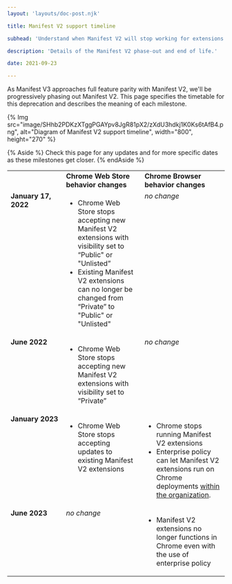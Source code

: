 ```yaml
---
layout: 'layouts/doc-post.njk'

title: Manifest V2 support timeline

subhead: 'Understand when Manifest V2 will stop working for extensions'

description: 'Details of the Manifest V2 phase-out and end of life.'

date: 2021-09-23

---
```


As Manifest V3 approaches full feature parity with Manifest V2, we'll be progressively phasing out Manifest V2. This page
specifies the timetable for this deprecation and describes the meaning of each milestone.

{% Img src="image/SHhb2PDKzXTggPGAYpv8JgR81pX2/zXdU3hdkj1K0Ks6tAfB4.png",
  alt="Diagram of Manifest V2 support timeline", width="800", height="270" %}

{% Aside %}
Check this page for any updates and for more specific dates as these milestones get closer.
{% endAside %}

<table>
  <tr align="left" valign="top">
    <td>
    </td>
    <td><strong>Chrome Web Store<br>behavior changes</strong>
    </td>
    <td><strong>Chrome Browser<br>behavior changes</strong>
    </td>
  </tr>
  <tr align="left" valign="top">
    <td><strong>January&nbsp;17, 2022</strong>
    </td>
    <td><ul>
      <li>Chrome Web Store stops accepting new Manifest V2 extensions with visibility set to “Public" or "Unlisted”
      <li>Existing Manifest V2 extensions can no longer be changed from “Private” to "Public" or "Unlisted"</li></ul>
    </td>
    <td><i>no change</i>
    </td>
  </tr>
  <tr align="left" valign="top">
    <td><strong>June&nbsp;2022</strong>
    </td>
    <td><ul>
      <li>Chrome Web Store stops accepting new Manifest V2 extensions with visibility set to “Private”</li></ul>
    </td>
    <td><i>no change</i>
    </td>
  </tr>
  <tr align="left" valign="top">
    <td><strong>January&nbsp;2023</strong>
    </td>
    <td><ul>
      <li>Chrome Web Store stops accepting updates to existing Manifest V2 extensions</li></ul>
    </td>
    <td><ul>
      <li>Chrome stops running Manifest V2 extensions
      <li>Enterprise policy can let Manifest V2 extensions run on Chrome deployments
      <a href="https://support.google.com/chrome/a/answer/9296680?hl=en">within the organization</a>.
      </li></ul>
    </td>
  </tr>
  <tr align="left" valign="top">
    <td><strong>June&nbsp;2023</strong>
    </td>
    <td><i>no change</i>
    </td>
    <td><ul>
      <li>Manifest V2 extensions no longer functions in Chrome even with the use of enterprise policy </li></ul>
    </td>
  </tr>
</table>
